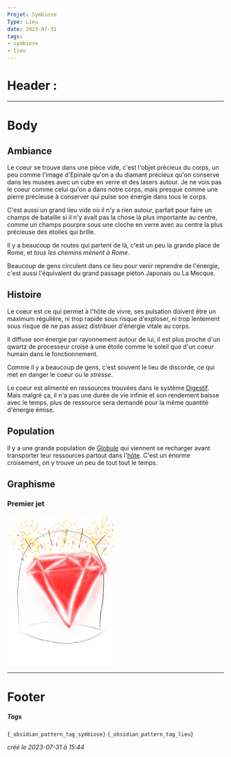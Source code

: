 ```yaml
---
Projet: Symbiose
Type: Lieu
date: 2023-07-31
tags:
- symbiose
- lieu
---
```

   
# Header :   
   
   
-------------------------------------------------------------------------------   
# Body   
   
## Ambiance   
   
Le coeur se trouve dans une pièce vide, c'est l'objet précieux du corps, un peu comme l'image d'Epinale qu'on a du diamant précieux qu'on conserve dans les musées avec un cube en verre et des lasers autour. Je ne vois pas le coeur comme celui qu'on a dans notre corps, mais presque comme une pierre précieuse à conserver qui pulse son énergie dans tous le corps.   
   
C'est aussi un grand lieu vide où il n'y a rien autour, parfait pour faire un champs de bataille si il n'y avait pas la chose là plus importante au centre, comme un champs pourpre sous une cloche en verre avec au centre la plus précieuse des étoiles qui brille.   
   
Il y a beaucoup de routes qui partent de là, c'est un peu la grande place de Rome, et *tous les chemins mènent à Rome*.   
   
Beaucoup de gens circulent dans ce lieu pour venir reprendre de l'énergie, c'est aussi l'équivalent du grand passage piéton Japonais ou La Mecque.    
   
## Histoire   
   
Le coeur est ce qui permet à l'hôte de vivre, ses pulsation doivent être un maximum régulière, ni trop rapide sous risque d'exploser, ni trop lentement sous risque de ne pas assez distribuer d'énergie vitale au corps.    
   
Il diffuse son énergie par rayonnement autour de lui, il est plus proche d'un qwartz de processeur croisé à une étoile comme le soleil que d'un coeur humain dans le fonctionnement.    
   
Comme il y a beaucoup de gens, c'est souvent le lieu de discorde, ce qui met en danger le coeur ou le *stresse*.    
   
Le coeur est alimenté en ressources trouvées dans le système [Digestif](../../../../../Cr%C3%A9ations/Symbiose/GameDesign/Sc%C3%A9nario/Lieux/Digestif.md). Mais malgré ça, il n'a pas une durée de vie infinie et son rendement baisse avec le temps, plus de ressource sera demandé pour la même quantité d'énergie émise.    
   
## Population   
   
Il y a une grande population de [Globule](../../../../../Cr%C3%A9ations/Symbiose/GameDesign/Sc%C3%A9nario/Personnages/Globule.md) qui viennent se recharger avant transporter leur ressources partout dans l'[hôte](/not_created.md). C'est un énorme croisement, on y trouve un peu de tout tout le temps.   
   
## Graphisme   
### Premier jet   
![](../../../../../z-Ressources/Images/Symbiose/Lieux/coeur.jpg)   
   
   
---------------------------------------------------------------------------   
# Footer   
   
##### Tags   
`{_obsidian_pattern_tag_symbiose}` `{_obsidian_pattern_tag_lieu}`   
   
*créé le 2023-07-31 à 15:44*